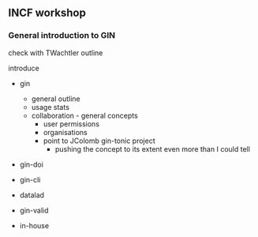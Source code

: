 ## INCF workshop

### General introduction to GIN

check with TWachtler outline

introduce 
- gin
  - general outline
  - usage stats
  - collaboration - general concepts
    - user permissions
    - organisations
    - point to JColomb gin-tonic project
      - pushing the concept to its extent even more than I could tell

- gin-doi
  
- gin-cli
  
- datalad
- gin-valid
- in-house


